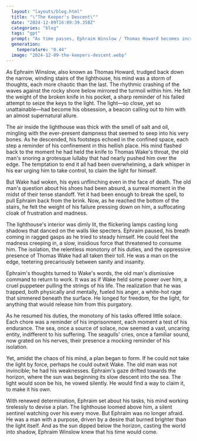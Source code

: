```yaml
---
  layout: "layouts/blog.html"
  title: "\"The Keeper's Descent\""
  date: "2024-12-09T16:09:39.358Z"
  categories: "blog"
  tags: "gpt"
  prompt: "As time passes, Ephraim Winslow / Thomas Howard becomes increasingly obsessed with the light. Ephraim Winslow / Thomas Howard is already holding on to what little sanity he has left. One day, he sneaks to the top of the lighthouse and tries to pick the lock with the knife he stole, only for it to break. He searches for Thomas Wake's keys, but can't find them. He eventually discovers them lying next to a sleeping Thomas Wake, while Thomas Wake is tempted to kill him with the broken knife. Ephraim Winslow / Thomas Howard places the knife at Thomas Wake's neck and gently, without waking him, Wake's snoring is heard and Ephraim Winslow / Thomas Howard tries to take the keys. Only for old Thomas Wake to wake up before he can get through it. Thomas Wake wakes up unmoved by the gun pointed at him and asks Ephraim Winslow / Thomas Howard why he doesn't wear shoes\r\nEphraim Winslow / Thomas Howard his eyes are detached just mad and frustrated he said in a whisper in his face as angry does not tell his true motives and replies I didn't want to wake you\r\nThomas Wake says go back to your job Lad. .\r\nEphraim Winslow / Thomas Howard gets up slowly and angrily that he is holding him back and his face looks crazy looks at Thomas Wake as he lies in bed and tells Thomas Wake that he has lost his humanity from being cut off from other people for so long and that he is only tolerable when he is drunk,\r\nThomas Wake is unmoved and simply orders him to get back to work. and turns to the side for the keys\r\nEphraim Winslow / Thomas Howard is still standing and looking at him with an angry frustrated and disturbing look and then walks away"
  generation: 
    temperature: "0.44"
  image: "2024-12-09-the-keepers-descent.webp"
---
```

As Ephraim Winslow, also known as Thomas Howard, trudged back down the narrow, winding stairs of the lighthouse, his mind was a storm of thoughts, each more chaotic than the last. The rhythmic crashing of the waves against the rocky shore below mirrored the turmoil within him. He felt the weight of the broken knife in his pocket, a sharp reminder of his failed attempt to seize the keys to the light. The light—so close, yet so unattainable—had become his obsession, a beacon calling out to him with an almost supernatural allure.

The air inside the lighthouse was thick with the smell of salt and oil, mingling with the ever-present dampness that seemed to seep into his very bones. As he descended, his footsteps echoed in the confined space, each step a reminder of his confinement in this hellish place. His mind flashed back to the moment he had held the knife to Thomas Wake's throat, the old man's snoring a grotesque lullaby that had nearly pushed him over the edge. The temptation to end it all had been overwhelming, a dark whisper in his ear urging him to take control, to claim the light for himself.

But Wake had woken, his eyes unflinching even in the face of death. The old man's question about his shoes had been absurd, a surreal moment in the midst of their tense standoff. Yet it had been enough to break the spell, to pull Ephraim back from the brink. Now, as he reached the bottom of the stairs, he felt the weight of his failure pressing down on him, a suffocating cloak of frustration and madness.

The lighthouse's interior was dimly lit, the flickering lamps casting long shadows that danced on the walls like specters. Ephraim paused, his breath coming in ragged gasps as he tried to steady himself. He could feel the madness creeping in, a slow, insidious force that threatened to consume him. The isolation, the relentless monotony of his duties, and the oppressive presence of Thomas Wake had all taken their toll. He was a man on the edge, teetering precariously between sanity and insanity.

Ephraim's thoughts turned to Wake's words, the old man's dismissive command to return to work. It was as if Wake held some power over him, a cruel puppeteer pulling the strings of his life. The realization that he was trapped, both physically and mentally, fueled his anger, a white-hot rage that simmered beneath the surface. He longed for freedom, for the light, for anything that would release him from this purgatory.

As he resumed his duties, the monotony of his tasks offered little solace. Each chore was a reminder of his imprisonment, each moment a test of his endurance. The sea, once a source of solace, now seemed a vast, uncaring entity, indifferent to his suffering. The seagulls' cries, once a familiar sound, now grated on his nerves, their presence a mocking reminder of his isolation.

Yet, amidst the chaos of his mind, a plan began to form. If he could not take the light by force, perhaps he could outwit Wake. The old man was not invincible; he had his weaknesses. Ephraim's gaze drifted towards the horizon, where the sun was beginning its slow descent into the sea. The light would soon be his, he vowed silently. He would find a way to claim it, to make it his own.

With renewed determination, Ephraim set about his tasks, his mind working tirelessly to devise a plan. The lighthouse loomed above him, a silent sentinel watching over his every move. But Ephraim was no longer afraid. He was a man with a purpose, driven by a desire that burned brighter than the light itself. And as the sun dipped below the horizon, casting the world into shadow, Ephraim Winslow knew that his time would come.
